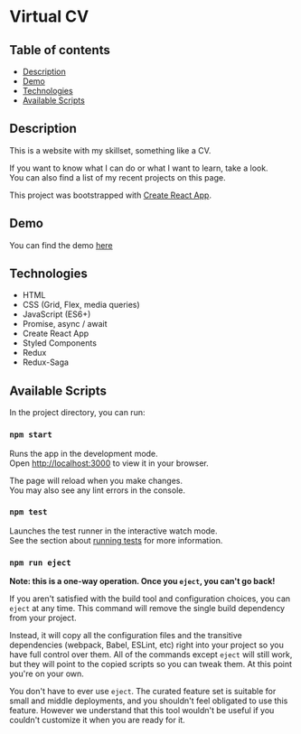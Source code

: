 # Virtual CV
## Table of contents
* [Description](#description)
* [Demo](#demo)
* [Technologies](#technologies)
* [Available Scripts](#available-scripts)

## Description
This is a website with my skillset, something like a CV.

If you want to know what I can do or what I want to learn, take a look.<br/>You can also find a list of my recent projects on this page.

This project was bootstrapped with [Create React App](https://github.com/facebook/create-react-app).

## Demo
You can find the demo [here](https://olachrzan.github.io/virtual_cv/)

## Technologies
- HTML
- CSS (Grid, Flex, media queries)
- JavaScript (ES6+)
- Promise, async / await
- Create React App
- Styled Components
- Redux
- Redux-Saga

## Available Scripts

In the project directory, you can run:

### `npm start`

Runs the app in the development mode.\
Open [http://localhost:3000](http://localhost:3000) to view it in your browser.

The page will reload when you make changes.\
You may also see any lint errors in the console.

### `npm test`

Launches the test runner in the interactive watch mode.\
See the section about [running tests](https://facebook.github.io/create-react-app/docs/running-tests) for more information.

### `npm run eject`

**Note: this is a one-way operation. Once you `eject`, you can't go back!**

If you aren't satisfied with the build tool and configuration choices, you can `eject` at any time. This command will remove the single build dependency from your project.

Instead, it will copy all the configuration files and the transitive dependencies (webpack, Babel, ESLint, etc) right into your project so you have full control over them. All of the commands except `eject` will still work, but they will point to the copied scripts so you can tweak them. At this point you're on your own.

You don't have to ever use `eject`. The curated feature set is suitable for small and middle deployments, and you shouldn't feel obligated to use this feature. However we understand that this tool wouldn't be useful if you couldn't customize it when you are ready for it.

